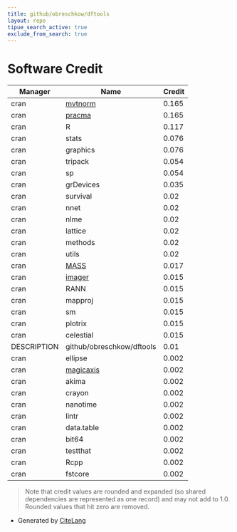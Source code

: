 ```yaml
---
title: github/obreschkow/dftools
layout: repo
tipue_search_active: true
exclude_from_search: true
---
```

# Software Credit

|Manager|Name|Credit|
|-------|----|------|
|cran|[mvtnorm](http://mvtnorm.R-forge.R-project.org)|0.165|
|cran|[pracma](NA)|0.165|
|cran|R|0.117|
|cran|stats|0.076|
|cran|graphics|0.076|
|cran|tripack|0.054|
|cran|sp|0.054|
|cran|grDevices|0.035|
|cran|survival|0.02|
|cran|nnet|0.02|
|cran|nlme|0.02|
|cran|lattice|0.02|
|cran|methods|0.02|
|cran|utils|0.02|
|cran|[MASS](http://www.stats.ox.ac.uk/pub/MASS4/)|0.017|
|cran|[imager](http://dahtah.github.io/imager/)|0.015|
|cran|RANN|0.015|
|cran|mapproj|0.015|
|cran|sm|0.015|
|cran|plotrix|0.015|
|cran|celestial|0.015|
|DESCRIPTION|github/obreschkow/dftools|0.01|
|cran|ellipse|0.002|
|cran|[magicaxis](NA)|0.002|
|cran|akima|0.002|
|cran|crayon|0.002|
|cran|nanotime|0.002|
|cran|lintr|0.002|
|cran|data.table|0.002|
|cran|bit64|0.002|
|cran|testthat|0.002|
|cran|Rcpp|0.002|
|cran|fstcore|0.002|


> Note that credit values are rounded and expanded (so shared dependencies are represented as one record) and may not add to 1.0. Rounded values that hit zero are removed.


- Generated by [CiteLang](https://github.com/vsoch/citelang)

